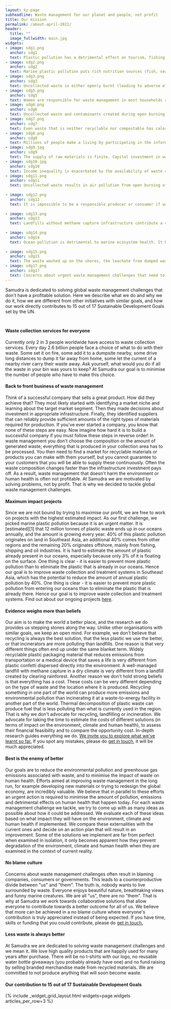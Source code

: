```yaml
---
layout: kz-page
subheadline: Waste management for our planet and people, not profit
title: Our mission
permalink: /about-april-2021/
header:
  title: ""
  image_fullwidth: main.jpg
widgets:
- image: sdg1.png
  anchor: sdg1
  text: Plastic pollution has a detrimental effect on tourism, fishing and shipping industries. Reducing the amount of pollution entering our oceans will provide direct economic benefits for local communities that depend on these industries.
- image: sdg2.png
  anchor: sdg2
  text: Marine plastic pollution puts rich nutrition sources (fish, seafood and algae) at risk, and leads to food chain contamination. Reducing the amount of pollution entering our oceans will secure safe nutrition sources for the future.
- image: sdg3.png
  anchor: sdg3
  text: Uncollected waste is either openly burnt (leading to adverse effects on air quality) or dumped (facilitating the spread of disease vectors and contagious diseases). Improving the coverage of waste collection services will lead to better physical and mental health, and reduce the prevalence of contagious diseases.
- image: sdg5.png
  anchor: sdg5
  text: Women are responsible for waste management in most households and are hence more exposed to the harmful substances released during open burning of waste. Due to a higher proportion of body fat compared to men, they are also more likely to accumulate these harmful substances in larger quantities. Improving the coverage of waste collection services will reduce this inequality.
- image: sdg6.png
  anchor: sdg6
  text: Uncollected waste and contaminants created during open burning of waste pollute sources of drinking water (both water-bodies and ground waters). Improving the coverage of waste collection services will alleviate shortage of water for personal and agricultural use. 
- image: sdg7.png
  anchor: sdg7
  text: Even waste that is neither recyclable nor compostable has calorific value. Non-recyclable plastic can be turned into fuel via pyrolisis. Using waste as an energy resource will facilitate the shift away from more polluting fuels and produce affordable energy while reducing the environmental pollution at the same time. 
- image: sdg8.png
  anchor: sdg8
  text: Millions of people make a living by participating in the informal waste management sector. They work without protective equipment and they often don't have access to healthcare. Many of them don't have IDs and none of them have a stable income. Creating waste management jobs for these people will result in better work conditions, more stable income, access to healthcare, further education and a social safety net. 
- image: sdg9.jpg
  anchor: sdg9
  text: The supply of raw materials is finite. Capital investment in waste management infrastructure will increase availability of raw (recycled) materials and affordable energy for local industries. 
- image: sdg10.jpg
  anchor: sdg10
  text: Income inequality is exacerbated by the availability of waste collection services. Low-income communities live in polluted environments and are exposed to harmful substances released during open burning of waste. Improving the coverage of waste collection services will reduce this health inequality and facilitate the economic growth of low-income communities. 
- image: sdg11.png
  anchor: sdg11
  text: Uncollected waste results in air pollution from open burning of waste, spread of infectious diseases and floods caused by clogged drainage systems. Improving the coverage of waste collection services will facilitate sustainable development of urban and rural communities. 
   
- image: sdg12.png
  anchor: sdg12
  text: It is impossible to be a responsible producer or consumer if waste management services are not available. Capital investment in waste management infrastructure will facilitate the shift towards responsible product design and better waste management practices both in industry and in households. 
   
- image: sdg13.png
  anchor: sdg13
  text: Landfills without methane capture infrastructure contribute a considerable amount to greenhouse gas emissions, as does the open burning of waste. Capital investment in waste management infrastructure will reduce the amount of emissions associated with waste. 
   
- image: sdg14.png
  anchor: sdg14
  text: Ocean pollution is detrimental to marine ecosystem health. It harms all marine species and all species that are part of the food chains they belong to. Reducing the amount of pollution entering our oceans will be an essential part of preventing marine ecosystem collapse. 
   
- image: sdg15.png
  anchor: sdg15
  text: The waste washed up on the shores, the leachate from dumped waste and the ashes from waste burnt in the open all pollute our land. The need for more and more landfills, given the rate at which they fill up, often results in human-induced deforestation of the surrounding areas. Capital investment in waste management infrastructure will reduce environmental contamination and the rate of deforestation, as well as protect biodiversity and fertility of our land. 
- image: sdg17.png
  anchor: sdg17
  text: Concerns about urgent waste management challenges that need to be addressed often result in blaming companies, consumers or governments. This leads to a counterproductive divide between "us" and "them". Creating collaborative solutions that allow everyone to participate will result in better outcomes for people and our planet. 
---
```

Samudra is dedicated to solving global waste management challenges that don't have a profitable solution. 
Here we describe what we do and why we do it, how we are different from other initiatives with similar goals, and how our work directly contributes to 15 out of 17 Sustainable Development Goals set by the UN. 
<hr style="height:10px; visibility:hidden;" />
<h4>Waste collection services for everyone</h4>
Currently only 2 in 3 people worldwide have access to waste collection services. 
Every day 2.6 billion people face a choice of what to do with their waste. 
Some set it on fire, some add it to a dumpsite nearby, some drive long distances to dump it far away from home, some let the current of a nearby river carry their waste away. 
Ask yourself, what would you do if all the waste in your bin was yours to keep?
At Samudra our goal is to minimise the number of people who have to make this choice. 
<h4>Back to front business of waste management</h4>
Think of a successful company that sells a great product. 
How did they achieve that? 
They most likely started with identifying a market niche and learning about the target market segment. 
Then they made decisions about investment in appropriate infrastructure. 
Finally, they identified suppliers that can reliably provide sufficient amounts of the right types of materials required for production. 
If you've ever started a company, you know that none of these steps are easy. 
Now imagine how hard it is to build a successful company if you must follow these steps in reverse order! 
In waste management you don't choose the composition or the amount of generated waste; everything that is produced in your collection area has to be processed. 
You then need to find a market for recyclable materials or products you can make with them yourself, but you cannot guarantee to your customers that you will be able to supply these continuously. 
Often the waste composition changes faster than the infrastructure investment pays off. 
As a result, waste management that doesn't harm the environment or human health is often not profitable. 
At Samudra we are motivated by solving problems, not by profit. 
That is why we decided to tackle global waste management challenges. 
<h4>Maximum impact projects</h4>
Since we are not bound by trying to maximise our profit, we are free to work on projects with the highest estimated impact. 
As our first challenge, we picked marine plastic pollution because it is an urgent matter. 
It is [estimated][1] that 12 million tonnes of plastic waste ends up in our oceans annually, and the amount is growing every year. 
40% of this plastic pollution originates on land in Southeast Asia, an additional 40% comes from other regions and the remaining 20% originates offshore, mainly from fishing, shipping and oil industries. 
It is hard to estimate the amount of plastic already present in our oceans, especially because only 3% of it is floating on the surface. 
One thing is clear - it is easier to prevent more plastic pollution than to eliminate the plastic that is already in our oceans. 
Hence our goal is to improve waste collection and treatment systems in Southeast Asia, which has the potential to reduce the amount of annual plastic pollution by 40%.
One thing is clear - it is easier to prevent more plastic pollution from entering our oceans than to eliminate the plastic that is already there. 
Hence our goal is to improve waste collection and treatment systems.
Find out about our ongoing projects <a href="/projects/" target="_self">here</a>.


<h4>Evidence weighs more than beliefs</h4>
Our aim is to make the world a better place, and the research we do provides us stepping stones along the way. 
Unlike other organisations with similar goals, we keep an open mind. 
For example, we don’t believe that recycling is always the best solution, that the less plastic we use the better, or that incinerators are more polluting than landfills. 
One reason is that very different things often end up under the same blanket term. 
Widely recyclable plastic packaging material that reduces emissions from transportation or a medical device that saves a life is very different from plastic confetti dispersed directly into the environment. 
A well-managed landfill with methane capture in a dry climate is very different from a landfill created by clearing rainforest. 
Another reason we don't hold strong beliefs is that everything has a cost. 
These costs can be very different depending on the type of waste and the location where it is produced. 
Recycling something in one part of the world can produce more emissions and environmental pollution than incinerating it at a waste-to-energy facility in another part of the world. 
Thermal decomposition of plastic waste can produce fuel that is less polluting than what is currently used in the region. 
That is why we don't advocate for recycling, landfilling or incineration. 
We advocate for taking the time to estimate the costs of different solutions (in terms of impact on the environment, climate and human health), to assess their financial feasibility and to compare the opportunity cost.
In-depth research guides everything we do. 
<a href="/explore/" target="_self">We invite you to explore what we've learnt so far.</a>
If you spot any mistakes, please do <a href="mailto:hello@samudra.world" target="_blank">get in touch</a>, it will be much appreciated.
<h4>Best is the enemy of better</h4>
Our goals are to reduce the environmental pollution and greenhouse gas emissions associated with waste, and to minimise the impact of waste on human health.
Efforts aimed at improving waste management in the long run, for example developing new materials or trying to redesign the global economy, are incredibly valuable. 
We believe that in parallel to these efforts an urgent action is required to minimise the amount of pollution, emissions and detrimental effects on human health that happen today.
For each waste management challenge we tackle, we try to come up with as many ideas as possible about how it could be addressed.
We evaluate each of these ideas based on what impact they will have on the environment, climate and human health if implemented.
We compare these externalities with the current ones and decide on an action plan that will result in an improvement.
Some of the solutions we implement are far from perfect when examined in isolation, it only becomes apparent how they prevent degradation of the environment, climate and human health when they are examined in the context of current reality.
<h4>No blame culture</h4>
Concerns about waste management challenges often result in blaming companies, consumers or governments.
This leads to a counterproductive divide between "us" and "them".
The truth is, nobody wants to live surrounded by waste. 
Everyone enjoys beautiful nature, breathtaking views and funny marine creatures. 
We are all "us", there are no "them". 
That is why at Samudra we work towards collaborative solutions that allow everyone to contribute towards a better outcome for all of us.
We believe that more can be achieved in a no blame culture where everyone's contribution is truly appreciated instead of being expected.
If you have time, skills or funding that you could contribute, please do <a href="mailto:hello@samudra.world" target="_blank">get in touch.</a>
<h4>Less waste is always better</h4>
At Samudra we are dedicated to solving waste management challenges and we mean it.
We love high quality products that are happily used for many years after purchase.
There will be no t-shirts with our logo, no reusable water bottle giveaways (you probably already have one) and no fund raising by selling branded merchandise made from recycled materials.
We are committed to not produce anything that will soon become waste.

<h4 id="sdgs">Our contribution to 15 out of 17 Sustainable Development Goals</h4>

{% include _widget_grid_layout.html widgets=page.widgets articles_per_row=3 %}
<!--
Reducing the amount of pollution entering our oceans 
Improving the coverage of waste collection services 
Using waste as an energy resource 
Creating waste management jobs 
Capital investment in waste management infrastructure 
Creating collaborative solutions that allow everyone to play a part
-->
[1]: https://science.sciencemag.org/content/347/6223/768